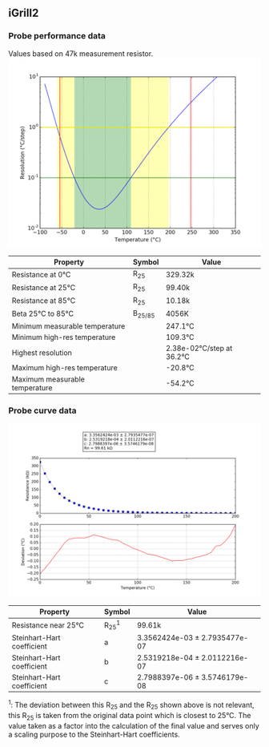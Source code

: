
## iGrill2
### Probe performance data

Values based on 47k measurement resistor.
![Sensor performance chart](iGrill2_resolution.png)

Property | Symbol | Value
-------- | -------- | --------
Resistance at 0°C | R<sub>25</sub> | 329.32k
Resistance at 25°C | R<sub>25</sub> | 99.40k
Resistance at 85°C | R<sub>25</sub> | 10.18k
Beta 25°C to 85°C | B<sub>25/85</sub>| 4056K
Minimum measurable temperature | | 247.1°C
Minimum high-res temperature | | 109.3°C
Highest resolution || 2.38e-02°C/step at 36.2°C
Maximum high-res temperature | | -20.8°C
Maximum measurable temperature | | -54.2°C

### Probe curve data
![Probe fit chart](iGrill2_curve.png)

Property | Symbol | Value
-------- | -------- | --------
Resistance near 25°C | R<sub>25</sub><sup>1</sup> | 99.61k
Steinhart-Hart coefficient | a | 3.3562424e-03 ± 2.7935477e-07
Steinhart-Hart coefficient | b | 2.5319218e-04 ± 2.0112216e-07
Steinhart-Hart coefficient | c | 2.7988397e-06 ± 3.5746179e-08

<sup>1</sup>: The deviation between this R<sub>25</sub> and the R<sub>25</sub> shown above is not relevant, this R<sub>25</sub> is taken from the original data point which is closest to 25°C. The value taken as a factor into the calculation of the final value and serves only a scaling purpose to the Steinhart-Hart coefficients.
